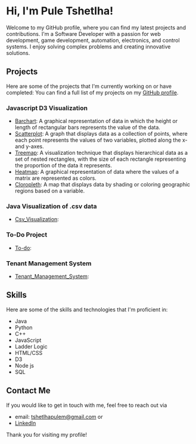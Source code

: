 # Hi, I'm Pule Tshetlha!


Welcome to my GitHub profile, where you can find my latest projects and contributions.
I'm a Software Developer with a passion for  web development, game development, automation, electronics, and control systems.
I enjoy solving complex problems and creating innovative solutions.


## Projects


Here are some of the projects that I'm currently working on or have completed:
You can find a full list of my projects on my [GitHub profile](https://github.com/Pzzles).
### Javascript D3 Visualization

*  [Barchart](https://github.com/Pzzles/D3-Barchart): A graphical representation of data in which the height or length of rectangular bars represents the value of the data.
*  [Scatterplot](https://github.com/Pzzles/D3-Scatterplot): A graph that displays data as a collection of points, where each point represents the values of two variables, plotted along the x- and y-axes.
*  [Treemap](https://github.com/Pzzles/D3-Treemap): A visualization technique that displays hierarchical data as a set of nested rectangles, with the size of each rectangle representing the proportion of the data it represents.
*  [Heatmap](https://github.com/Pzzles/D3-Heatmap): A graphical representation of data where the values of a matrix are represented as colors.
*  [Cloropleth](https://github.com/Pzzles/D3-Cloropleth): A map that displays data by shading or coloring geographic regions based on a variable.


### Java Visualization of .csv data

* [Csv_Visualization](https://github.com/Pzzles/Visualize-csvData):


### To-Do Project

* [To-do](https://github.com/Pzzles/To-do-Project):


### Tenant Management System

* [Tenant_Management_System](https://github.com/Pzzles/Tenant_Management_System):


## Skills


Here are some of the skills and technologies that I'm proficient in:

* Java
* Python
* C++
* JavaScript
* Ladder Logic
* HTML/CSS
* D3
* Node js
* SQL


## Contact Me


If you would like to get in touch with me, feel free to reach out via 
* email: tshetlhapulem@gmail.com
or
* [LinkedIn](https://www.linkedin.com/in/pule-tshetlha/)

Thank you for visiting my profile!
